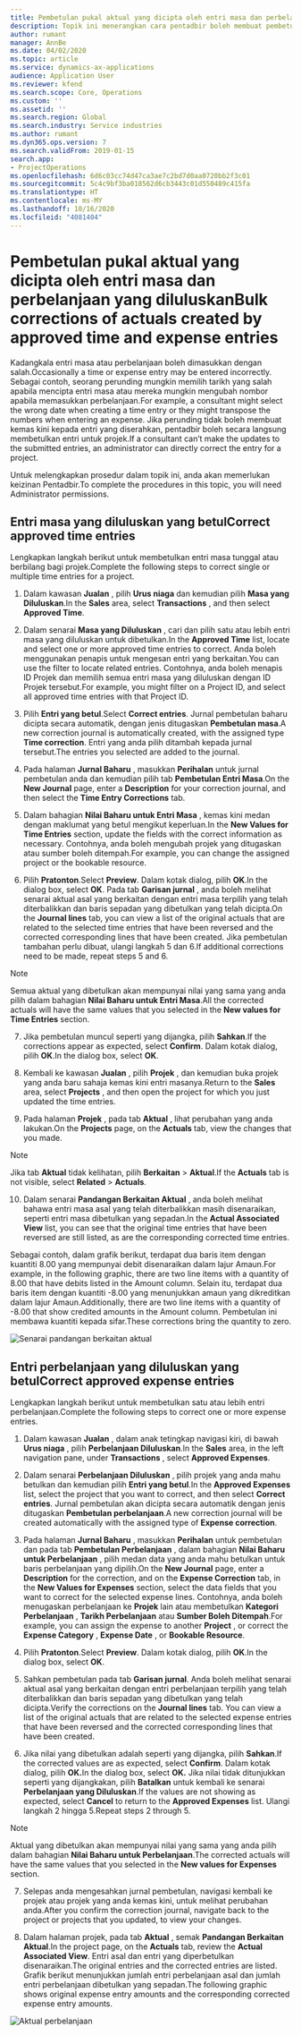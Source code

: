 ```yaml
---
title: Pembetulan pukal aktual yang dicipta oleh entri masa dan perbelanjaan yang diluluskan
description: Topik ini menerangkan cara pentadbir boleh membuat pembetulan tunggal atau pukal kepada entri masa atau perbelanjaan yang telah diluluskan jika pengebilan tidak lengkap.
author: rumant
manager: AnnBe
ms.date: 04/02/2020
ms.topic: article
ms.service: dynamics-ax-applications
audience: Application User
ms.reviewer: kfend
ms.search.scope: Core, Operations
ms.custom: ''
ms.assetid: ''
ms.search.region: Global
ms.search.industry: Service industries
ms.author: rumant
ms.dyn365.ops.version: 7
ms.search.validFrom: 2019-01-15
search.app:
- ProjectOperations
ms.openlocfilehash: 6d6c03cc74d47ca3ae7c2bd7d0aa0720bb2f3c01
ms.sourcegitcommit: 5c4c9bf3ba018562d6cb3443c01d550489c415fa
ms.translationtype: HT
ms.contentlocale: ms-MY
ms.lasthandoff: 10/16/2020
ms.locfileid: "4081404"
---
```

# <a name="bulk-corrections-of-actuals-created-by-approved-time-and-expense-entries"></a><span data-ttu-id="f5b7b-103">Pembetulan pukal aktual yang dicipta oleh entri masa dan perbelanjaan yang diluluskan</span><span class="sxs-lookup"><span data-stu-id="f5b7b-103">Bulk corrections of actuals created by approved time and expense entries</span></span>

<span data-ttu-id="f5b7b-104">Kadangkala entri masa atau perbelanjaan boleh dimasukkan dengan salah.</span><span class="sxs-lookup"><span data-stu-id="f5b7b-104">Occasionally a time or expense entry may be entered incorrectly.</span></span> <span data-ttu-id="f5b7b-105">Sebagai contoh, seorang perunding mungkin memilih tarikh yang salah apabila mencipta entri masa atau mereka mungkin mengubah nombor apabila memasukkan perbelanjaan.</span><span class="sxs-lookup"><span data-stu-id="f5b7b-105">For example, a consultant might select the wrong date when creating a time entry or they might transpose the numbers when entering an expense.</span></span> <span data-ttu-id="f5b7b-106">Jika perunding tidak boleh membuat kemas kini kepada entri yang diserahkan, pentadbir boleh secara langsung membetulkan entri untuk projek.</span><span class="sxs-lookup"><span data-stu-id="f5b7b-106">If a consultant can’t make the updates to the submitted entries, an administrator can directly correct the entry for a project.</span></span>

<span data-ttu-id="f5b7b-107">Untuk melengkapkan prosedur dalam topik ini, anda akan memerlukan keizinan Pentadbir.</span><span class="sxs-lookup"><span data-stu-id="f5b7b-107">To complete the procedures in this topic, you will need Administrator permissions.</span></span>

## <a name="correct-approved-time-entries"></a><span data-ttu-id="f5b7b-108">Entri masa yang diluluskan yang betul</span><span class="sxs-lookup"><span data-stu-id="f5b7b-108">Correct approved time entries</span></span>     

<span data-ttu-id="f5b7b-109">Lengkapkan langkah berikut untuk membetulkan entri masa tunggal atau berbilang bagi projek.</span><span class="sxs-lookup"><span data-stu-id="f5b7b-109">Complete the following steps to correct single or multiple time entries for a project.</span></span>

1. <span data-ttu-id="f5b7b-110">Dalam kawasan **Jualan** , pilih **Urus niaga** dan kemudian pilih **Masa yang Diluluskan**.</span><span class="sxs-lookup"><span data-stu-id="f5b7b-110">In the **Sales** area, select **Transactions** , and then select **Approved Time**.</span></span> 

2. <span data-ttu-id="f5b7b-111">Dalam senarai **Masa yang Diluluskan** , cari dan pilih satu atau lebih entri masa yang diluluskan untuk dibetulkan.</span><span class="sxs-lookup"><span data-stu-id="f5b7b-111">In the **Approved Time** list, locate and select one or more approved time entries to correct.</span></span> <span data-ttu-id="f5b7b-112">Anda boleh menggunakan penapis untuk mengesan entri yang berkaitan.</span><span class="sxs-lookup"><span data-stu-id="f5b7b-112">You can use the filter to locate related entries.</span></span> <span data-ttu-id="f5b7b-113">Contohnya, anda boleh menapis ID Projek dan memilih semua entri masa yang diluluskan dengan ID Projek tersebut.</span><span class="sxs-lookup"><span data-stu-id="f5b7b-113">For example, you might filter on a Project ID, and select all approved time entries with that Project ID.</span></span>

3. <span data-ttu-id="f5b7b-114">Pilih **Entri yang betul**.</span><span class="sxs-lookup"><span data-stu-id="f5b7b-114">Select **Correct entries**.</span></span> <span data-ttu-id="f5b7b-115">Jurnal pembetulan baharu dicipta secara automatik, dengan jenis ditugaskan **Pembetulan masa**.</span><span class="sxs-lookup"><span data-stu-id="f5b7b-115">A new correction journal is automatically created, with the assigned type **Time correction**.</span></span> <span data-ttu-id="f5b7b-116">Entri yang anda pilih ditambah kepada jurnal tersebut.</span><span class="sxs-lookup"><span data-stu-id="f5b7b-116">The entries you selected are added to the journal.</span></span> 

4. <span data-ttu-id="f5b7b-117">Pada halaman **Jurnal Baharu** , masukkan **Perihalan** untuk jurnal pembetulan anda dan kemudian pilih tab **Pembetulan Entri Masa**.</span><span class="sxs-lookup"><span data-stu-id="f5b7b-117">On the **New Journal** page, enter a **Description** for your correction journal, and then select the **Time Entry Corrections** tab.</span></span>  
5. <span data-ttu-id="f5b7b-118">Dalam bahagian **Nilai Baharu untuk Entri Masa** , kemas kini medan dengan maklumat yang betul mengikut keperluan.</span><span class="sxs-lookup"><span data-stu-id="f5b7b-118">In the **New Values for Time Entries** section, update the fields with the correct information as necessary.</span></span> <span data-ttu-id="f5b7b-119">Contohnya, anda boleh mengubah projek yang ditugaskan atau sumber boleh ditempah.</span><span class="sxs-lookup"><span data-stu-id="f5b7b-119">For example, you can change the assigned project or the bookable resource.</span></span>

6. <span data-ttu-id="f5b7b-120">Pilih **Pratonton**.</span><span class="sxs-lookup"><span data-stu-id="f5b7b-120">Select **Preview**.</span></span> <span data-ttu-id="f5b7b-121">Dalam kotak dialog, pilih **OK**.</span><span class="sxs-lookup"><span data-stu-id="f5b7b-121">In the dialog box, select **OK**.</span></span> <span data-ttu-id="f5b7b-122">Pada tab **Garisan jurnal** , anda boleh melihat senarai aktual asal yang berkaitan dengan entri masa terpilih yang telah diterbalikkan dan baris sepadan yang dibetulkan yang telah dicipta.</span><span class="sxs-lookup"><span data-stu-id="f5b7b-122">On the **Journal lines** tab, you can view a list of the original actuals that are related to the selected time entries that have been reversed and the corrected corresponding lines that have been created.</span></span> <span data-ttu-id="f5b7b-123">Jika pembetulan tambahan perlu dibuat, ulangi langkah 5 dan 6.</span><span class="sxs-lookup"><span data-stu-id="f5b7b-123">If additional corrections need to be made, repeat steps 5 and 6.</span></span> 

> [!NOTE]
> <span data-ttu-id="f5b7b-124">Semua aktual yang dibetulkan akan mempunyai nilai yang sama yang anda pilih dalam bahagian **Nilai Baharu untuk Entri Masa**.</span><span class="sxs-lookup"><span data-stu-id="f5b7b-124">All the corrected actuals will have the same values that you selected in the **New values for Time Entries** section.</span></span>

7. <span data-ttu-id="f5b7b-125">Jika pembetulan muncul seperti yang dijangka, pilih **Sahkan**.</span><span class="sxs-lookup"><span data-stu-id="f5b7b-125">If the corrections appear as expected, select **Confirm**.</span></span> <span data-ttu-id="f5b7b-126">Dalam kotak dialog, pilih **OK**.</span><span class="sxs-lookup"><span data-stu-id="f5b7b-126">In the dialog box, select **OK**.</span></span>

8. <span data-ttu-id="f5b7b-127">Kembali ke kawasan **Jualan** , pilih **Projek** , dan kemudian buka projek yang anda baru sahaja kemas kini entri masanya.</span><span class="sxs-lookup"><span data-stu-id="f5b7b-127">Return to the **Sales** area, select **Projects** , and then open the project for which you just updated the time entries.</span></span> 

9. <span data-ttu-id="f5b7b-128">Pada halaman **Projek** , pada tab **Aktual** , lihat perubahan yang anda lakukan.</span><span class="sxs-lookup"><span data-stu-id="f5b7b-128">On the **Projects** page, on the **Actuals** tab, view the changes that you made.</span></span> 

> [!NOTE]
> <span data-ttu-id="f5b7b-129">Jika tab **Aktual** tidak kelihatan, pilih **Berkaitan** > **Aktual**.</span><span class="sxs-lookup"><span data-stu-id="f5b7b-129">If the **Actuals** tab is not visible, select **Related** > **Actuals**.</span></span>  

10. <span data-ttu-id="f5b7b-130">Dalam senarai **Pandangan Berkaitan Aktual** , anda boleh melihat bahawa entri masa asal yang telah diterbalikkan masih disenaraikan, seperti entri masa dibetulkan yang sepadan.</span><span class="sxs-lookup"><span data-stu-id="f5b7b-130">In the **Actual Associated View** list, you can see that the original time entries that have been reversed are still listed, as are the corresponding corrected time entries.</span></span> 

<span data-ttu-id="f5b7b-131">Sebagai contoh, dalam grafik berikut, terdapat dua baris item dengan kuantiti 8.00 yang mempunyai debit disenaraikan dalam lajur Amaun.</span><span class="sxs-lookup"><span data-stu-id="f5b7b-131">For example, in the following graphic, there are two line items with a quantity of 8.00 that have debits listed in the Amount column.</span></span> <span data-ttu-id="f5b7b-132">Selain itu, terdapat dua baris item dengan kuantiti -8.00 yang menunjukkan amaun yang dikreditkan dalam lajur Amaun.</span><span class="sxs-lookup"><span data-stu-id="f5b7b-132">Additionally, there are two line items with a quantity of -8.00 that show credited amounts in the Amount column.</span></span> <span data-ttu-id="f5b7b-133">Pembetulan ini membawa kuantiti kepada sifar.</span><span class="sxs-lookup"><span data-stu-id="f5b7b-133">These corrections bring the quantity to zero.</span></span>

![Senarai pandangan berkaitan aktual](https://github.com/MicrosoftDocs/dynamics-365-customer-engagement-pr/blob/bulk-corrections-actuals-created-by-approved-time-expense-entries.md/time-actuals.png)
 
## <a name="correct-approved-expense-entries"></a><span data-ttu-id="f5b7b-135">Entri perbelanjaan yang diluluskan yang betul</span><span class="sxs-lookup"><span data-stu-id="f5b7b-135">Correct approved expense entries</span></span>

<span data-ttu-id="f5b7b-136">Lengkapkan langkah berikut untuk membetulkan satu atau lebih entri perbelanjaan.</span><span class="sxs-lookup"><span data-stu-id="f5b7b-136">Complete the following steps to correct one or more expense entries.</span></span> 

1. <span data-ttu-id="f5b7b-137">Dalam kawasan **Jualan** , dalam anak tetingkap navigasi kiri, di bawah **Urus niaga** , pilih **Perbelanjaan Diluluskan**.</span><span class="sxs-lookup"><span data-stu-id="f5b7b-137">In the **Sales** area, in the left navigation pane, under **Transactions** , select **Approved Expenses**.</span></span>

2. <span data-ttu-id="f5b7b-138">Dalam senarai **Perbelanjaan Diluluskan** , pilih projek yang anda mahu betulkan dan kemudian pilih **Entri yang betul**.</span><span class="sxs-lookup"><span data-stu-id="f5b7b-138">In the **Approved Expenses** list, select the project that you want to correct, and then select **Correct entries**.</span></span> <span data-ttu-id="f5b7b-139">Jurnal pembetulan akan dicipta secara automatik dengan jenis ditugaskan **Pembetulan perbelanjaan**.</span><span class="sxs-lookup"><span data-stu-id="f5b7b-139">A new correction journal will be created automatically with the assigned type of **Expense correction**.</span></span> 

3. <span data-ttu-id="f5b7b-140">Pada halaman **Jurnal Baharu** , masukkan **Perihalan** untuk pembetulan dan pada tab **Pembetulan Perbelanjaan** , dalam bahagian **Nilai Baharu untuk Perbelanjaan** , pilih medan data yang anda mahu betulkan untuk baris perbelanjaan yang dipilih.</span><span class="sxs-lookup"><span data-stu-id="f5b7b-140">On the **New Journal** page, enter a **Description** for the correction, and on the **Expense Correction** tab, in the **New Values for Expenses** section, select the data fields that you want to correct for the selected expense lines.</span></span> <span data-ttu-id="f5b7b-141">Contohnya, anda boleh menugaskan perbelanjaan ke **Projek** lain atau membetulkan **Kategori Perbelanjaan** , **Tarikh Perbelanjaan** atau **Sumber Boleh Ditempah**.</span><span class="sxs-lookup"><span data-stu-id="f5b7b-141">For example, you can assign the expense to another **Project** , or correct the **Expense Category** , **Expense Date** , or **Bookable Resource**.</span></span>

4. <span data-ttu-id="f5b7b-142">Pilih **Pratonton**.</span><span class="sxs-lookup"><span data-stu-id="f5b7b-142">Select **Preview**.</span></span> <span data-ttu-id="f5b7b-143">Dalam kotak dialog, pilih **OK**.</span><span class="sxs-lookup"><span data-stu-id="f5b7b-143">In the dialog box, select **OK**.</span></span> 

5. <span data-ttu-id="f5b7b-144">Sahkan pembetulan pada tab **Garisan jurnal**. Anda boleh melihat senarai aktual asal yang berkaitan dengan entri perbelanjaan terpilih yang telah diterbalikkan dan baris sepadan yang dibetulkan yang telah dicipta.</span><span class="sxs-lookup"><span data-stu-id="f5b7b-144">Verify the corrections on the **Journal lines** tab. You can view a list of the original actuals that are related to the selected expense entries that have been reversed and the corrected corresponding lines that have been created.</span></span>

6. <span data-ttu-id="f5b7b-145">Jika nilai yang dibetulkan adalah seperti yang dijangka, pilih **Sahkan**.</span><span class="sxs-lookup"><span data-stu-id="f5b7b-145">If the corrected values are as expected, select **Confirm**.</span></span> <span data-ttu-id="f5b7b-146">Dalam kotak dialog, pilih **OK.**</span><span class="sxs-lookup"><span data-stu-id="f5b7b-146">In the dialog box, select **OK.**</span></span> <span data-ttu-id="f5b7b-147">Jika nilai tidak ditunjukkan seperti yang dijangkakan, pilih **Batalkan** untuk kembali ke senarai **Perbelanjaan yang Diluluskan**.</span><span class="sxs-lookup"><span data-stu-id="f5b7b-147">If the values are not showing as expected, select **Cancel** to return to the **Approved Expenses** list.</span></span> <span data-ttu-id="f5b7b-148">Ulangi langkah 2 hingga 5.</span><span class="sxs-lookup"><span data-stu-id="f5b7b-148">Repeat steps 2 through 5.</span></span> 

> [!NOTE]
> <span data-ttu-id="f5b7b-149">Aktual yang dibetulkan akan mempunyai nilai yang sama yang anda pilih dalam bahagian **Nilai Baharu untuk Perbelanjaan**.</span><span class="sxs-lookup"><span data-stu-id="f5b7b-149">The corrected actuals will have the same values that you selected in the **New values for Expenses** section.</span></span>

7. <span data-ttu-id="f5b7b-150">Selepas anda mengesahkan jurnal pembetulan, navigasi kembali ke projek atau projek yang anda kemas kini, untuk melihat perubahan anda.</span><span class="sxs-lookup"><span data-stu-id="f5b7b-150">After you confirm the correction journal, navigate back to the project or projects that you updated, to view your changes.</span></span>  

8. <span data-ttu-id="f5b7b-151">Dalam halaman projek, pada tab **Aktual** , semak **Pandangan Berkaitan Aktual**.</span><span class="sxs-lookup"><span data-stu-id="f5b7b-151">In the project page, on the **Actuals** tab, review the **Actual Associated View**.</span></span> <span data-ttu-id="f5b7b-152">Entri asal dan entri yang diperbetulkan disenaraikan.</span><span class="sxs-lookup"><span data-stu-id="f5b7b-152">The original entries and the corrected entries are listed.</span></span> <span data-ttu-id="f5b7b-153">Grafik berikut menunjukkan jumlah entri perbelanjaan asal dan jumlah entri perbelanjaan dibetulkan yang sepadan.</span><span class="sxs-lookup"><span data-stu-id="f5b7b-153">The following graphic shows original expense entry amounts and the corresponding corrected expense entry amounts.</span></span> 

![Aktual perbelanjaan](https://user-images.githubusercontent.com/60806505/77122219-4cd52900-69fa-11ea-8349-ccd2ffebf640.png)
